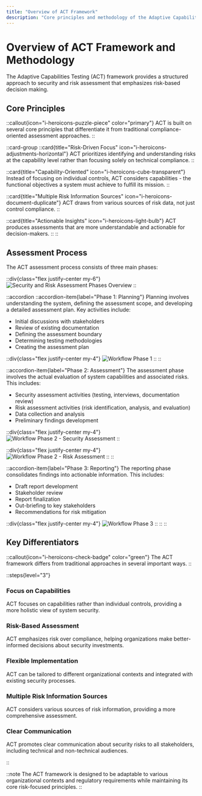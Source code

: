 ```yaml
---
title: "Overview of ACT Framework"
description: "Core principles and methodology of the Adaptive Capabilities Testing framework"
---
```


# Overview of ACT Framework and Methodology

The Adaptive Capabilities Testing (ACT) framework provides a structured approach to security and risk assessment that emphasizes risk-based decision making.

## Core Principles

::callout{icon="i-heroicons-puzzle-piece" color="primary"}
ACT is built on several core principles that differentiate it from traditional compliance-oriented assessment approaches.
::

::card-group
::card{title="Risk-Driven Focus" icon="i-heroicons-adjustments-horizontal"}
ACT prioritizes identifying and understanding risks at the capability level rather than focusing solely on technical compliance.
::

::card{title="Capability-Oriented" icon="i-heroicons-cube-transparent"}
Instead of focusing on individual controls, ACT considers capabilities - the functional objectives a system must achieve to fulfill its mission.
::

::card{title="Multiple Risk Information Sources" icon="i-heroicons-document-duplicate"}
ACT draws from various sources of risk data, not just control compliance.
::

::card{title="Actionable Insights" icon="i-heroicons-light-bulb"}
ACT produces assessments that are more understandable and actionable for decision-makers.
::
::

## Assessment Process

The ACT assessment process consists of three main phases:

::div{class="flex justify-center my-6"}
<img src="/images/act-handbook/security-and-risk-assessment-phases-overview.png" alt="Security and Risk Assessment Phases Overview" class="max-w-full" />
::

::accordion
::accordion-item{label="Phase 1: Planning"}
Planning involves understanding the system, defining the assessment scope, and developing a detailed assessment plan. Key activities include:

- Initial discussions with stakeholders
- Review of existing documentation
- Defining the assessment boundary
- Determining testing methodologies
- Creating the assessment plan

::div{class="flex justify-center my-4"}
<img src="/images/act-handbook/workflow-phase-1.png" alt="Workflow Phase 1" class="max-w-full" />
::
::

::accordion-item{label="Phase 2: Assessment"}
The assessment phase involves the actual evaluation of system capabilities and associated risks. This includes:

- Security assessment activities (testing, interviews, documentation review)
- Risk assessment activities (risk identification, analysis, and evaluation)
- Data collection and analysis
- Preliminary findings development

::div{class="flex justify-center my-4"}
<img src="/images/act-handbook/workflow-phase-2-security-assessment.png" alt="Workflow Phase 2 - Security Assessment" class="max-w-full" />
::

::div{class="flex justify-center my-4"}
<img src="/images/act-handbook/workflow-phase-2-risk-assessment.png" alt="Workflow Phase 2 - Risk Assessment" class="max-w-full" />
::
::

::accordion-item{label="Phase 3: Reporting"}
The reporting phase consolidates findings into actionable information. This includes:

- Draft report development
- Stakeholder review
- Report finalization
- Out-briefing to key stakeholders
- Recommendations for risk mitigation

::div{class="flex justify-center my-4"}
<img src="/images/act-handbook/workflow-phase-3.png" alt="Workflow Phase 3" class="max-w-full" />
::
::
::

## Key Differentiators

::callout{icon="i-heroicons-check-badge" color="green"}
The ACT framework differs from traditional approaches in several important ways.
::

::steps{level="3"}

### Focus on Capabilities

ACT focuses on capabilities rather than individual controls, providing a more holistic view of system security.

### Risk-Based Assessment

ACT emphasizes risk over compliance, helping organizations make better-informed decisions about security investments.

### Flexible Implementation

ACT can be tailored to different organizational contexts and integrated with existing security processes.

### Multiple Risk Information Sources

ACT considers various sources of risk information, providing a more comprehensive assessment.

### Clear Communication

ACT promotes clear communication about security risks to all stakeholders, including technical and non-technical audiences.

::

::note
The ACT framework is designed to be adaptable to various organizational contexts and regulatory requirements while maintaining its core risk-focused principles.
::
